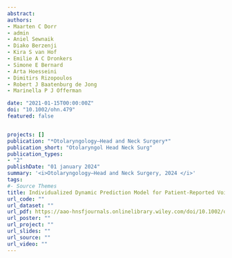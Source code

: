 ```yaml
---
abstract: 
authors:
- Maarten C Dorr
- admin
- Aniel Sewnaik
- Diako Berzenji 
- Kira S van Hof
- Emilie A C Dronkers
- Simone E Bernard
- Arta Hoesseini
- Dimitirs Rizopoulos 
- Robert J Baatenburg de Jong
- Marinella P J Offerman

date: "2021-01-15T00:00:00Z"
doi: "10.1002/ohn.479"
featured: false


projects: []
publication: "*Otolaryngology–Head and Neck Surgery*"
publication_short: "Otolaryngol Head Neck Surg"
publication_types: 
- "2"
publishDate: "01 january 2024"
summary: '<i>Otolaryngology–Head and Neck Surgery, 2024 </i>'
tags:
#- Source Themes
title: Individualized Dynamic Prediction Model for Patient-Reported Voice Quality in Early-Stage Glottic Cancer.
url_code: ""
url_dataset: ""
url_pdf: https://aao-hnsfjournals.onlinelibrary.wiley.com/doi/10.1002/ohn.479
url_poster: ""
url_project: ""
url_slides: ""
url_source: ""
url_video: ""
---
```

